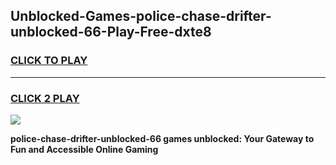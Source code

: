 
## Unblocked-Games-police-chase-drifter-unblocked-66-Play-Free-dxte8
<h3>
<a href="https://premium76.site?title=police-chase-drifter-unblocked-66&ref=20M">CLICK TO PLAY</a></h3>
<hr>

<h3>
<a href="https://premium76.site?title=police-chase-drifter-unblocked-66&ref=20M">CLICK 2 PLAY</a>
  
</h3>

<a href="https://premium76.site?title=police-chase-drifter-unblocked-66&ref=19M"><img src="https://clearcache.store/games.png"></a>


**police-chase-drifter-unblocked-66 games unblocked: Your Gateway to Fun and Accessible Online Gaming**
